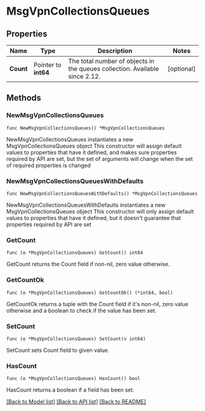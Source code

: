 # MsgVpnCollectionsQueues

## Properties

Name | Type | Description | Notes
------------ | ------------- | ------------- | -------------
**Count** | Pointer to **int64** | The total number of objects in the queues collection. Available since 2.12. | [optional] 

## Methods

### NewMsgVpnCollectionsQueues

`func NewMsgVpnCollectionsQueues() *MsgVpnCollectionsQueues`

NewMsgVpnCollectionsQueues instantiates a new MsgVpnCollectionsQueues object
This constructor will assign default values to properties that have it defined,
and makes sure properties required by API are set, but the set of arguments
will change when the set of required properties is changed

### NewMsgVpnCollectionsQueuesWithDefaults

`func NewMsgVpnCollectionsQueuesWithDefaults() *MsgVpnCollectionsQueues`

NewMsgVpnCollectionsQueuesWithDefaults instantiates a new MsgVpnCollectionsQueues object
This constructor will only assign default values to properties that have it defined,
but it doesn't guarantee that properties required by API are set

### GetCount

`func (o *MsgVpnCollectionsQueues) GetCount() int64`

GetCount returns the Count field if non-nil, zero value otherwise.

### GetCountOk

`func (o *MsgVpnCollectionsQueues) GetCountOk() (*int64, bool)`

GetCountOk returns a tuple with the Count field if it's non-nil, zero value otherwise
and a boolean to check if the value has been set.

### SetCount

`func (o *MsgVpnCollectionsQueues) SetCount(v int64)`

SetCount sets Count field to given value.

### HasCount

`func (o *MsgVpnCollectionsQueues) HasCount() bool`

HasCount returns a boolean if a field has been set.


[[Back to Model list]](../README.md#documentation-for-models) [[Back to API list]](../README.md#documentation-for-api-endpoints) [[Back to README]](../README.md)


